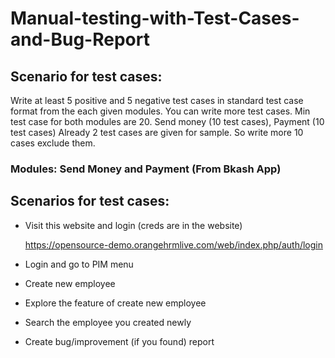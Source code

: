 # Manual-testing-with-Test-Cases-and-Bug-Report

## Scenario for test cases:
Write at least 5 positive and 5 negative test cases in standard test case format from the each given modules. You can write more test cases. Min test case for both modules are 20. Send money (10 test cases), Payment (10 test cases)
Already 2 test cases are given for sample. So write more 10 cases exclude them.

   ### Modules: Send Money and Payment (From Bkash App)

## Scenarios for test cases:
- Visit this website and login (creds are in the website)

  https://opensource-demo.orangehrmlive.com/web/index.php/auth/login
  
- Login and go to PIM menu
- Create new employee
- Explore the feature of create new employee
- Search the employee you created newly
- Create bug/improvement (if you found) report 
